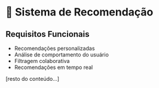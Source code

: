 # 🎯 Sistema de Recomendação

## Requisitos Funcionais

- Recomendações personalizadas
- Análise de comportamento do usuário
- Filtragem colaborativa
- Recomendações em tempo real

[resto do conteúdo...]
